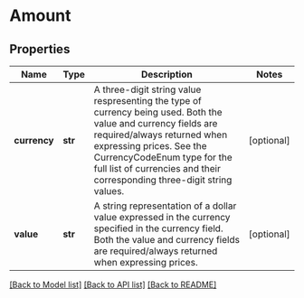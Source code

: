 # Amount

## Properties
Name | Type | Description | Notes
------------ | ------------- | ------------- | -------------
**currency** | **str** | A three-digit string value respresenting the type of currency being used. Both the value and currency fields are required/always returned when expressing prices. See the CurrencyCodeEnum type for the full list of currencies and their corresponding three-digit string values. | [optional] 
**value** | **str** | A string representation of a dollar value expressed in the currency specified in the currency field. Both the value and currency fields are required/always returned when expressing prices. | [optional] 

[[Back to Model list]](../README.md#documentation-for-models) [[Back to API list]](../README.md#documentation-for-api-endpoints) [[Back to README]](../README.md)

